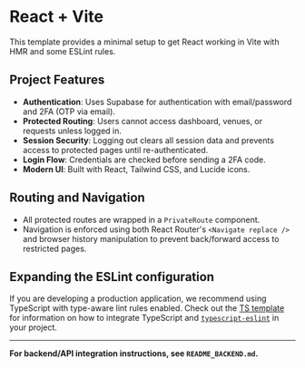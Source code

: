 # React + Vite

This template provides a minimal setup to get React working in Vite with HMR and some ESLint rules.

## Project Features

- **Authentication**: Uses Supabase for authentication with email/password and 2FA (OTP via email).
- **Protected Routing**: Users cannot access dashboard, venues, or requests unless logged in.
- **Session Security**: Logging out clears all session data and prevents access to protected pages until re-authenticated.
- **Login Flow**: Credentials are checked before sending a 2FA code. 
- **Modern UI**: Built with React, Tailwind CSS, and Lucide icons.

## Routing and Navigation

- All protected routes are wrapped in a `PrivateRoute` component.
- Navigation is enforced using both React Router's `<Navigate replace />` and browser history manipulation to prevent back/forward access to restricted pages.

## Expanding the ESLint configuration

If you are developing a production application, we recommend using TypeScript with type-aware lint rules enabled. Check out the [TS template](https://github.com/vitejs/vite/tree/main/packages/create-vite/template-react-ts) for information on how to integrate TypeScript and [`typescript-eslint`](https://typescript-eslint.io) in your project.

---

**For backend/API integration instructions, see `README_BACKEND.md`.**
